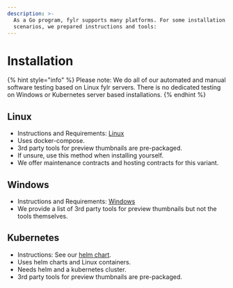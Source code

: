 ```yaml
---
description: >-
  As a Go program, fylr supports many platforms. For some installation
  scenarios, we prepared instructions and tools:
---
```


# Installation

{% hint style="info" %}
Please note: We do all of our automated and manual software testing based on Linux fylr servers. There is no dedicated testing on Windows or Kubernetes server based installations.
{% endhint %}

## Linux

* Instructions and Requirements: [Linux](linux-docker-compose.md)
* Uses docker-compose.
* 3rd party tools for preview thumbnails are pre-packaged.
* If unsure, use this method when installing yourself.
* We offer maintenance contracts and hosting contracts for this variant.

## Windows

* Instructions and Requirements: [Windows](windows.md)
* We provide a list of 3rd party tools for preview thumbnails but not the tools themselves.

## Kubernetes

* Instructions: See our [helm chart](https://github.com/programmfabrik/fylr-helm/blob/main/charts/fylr/README.md).
* Uses helm charts and Linux containers.
* Needs helm and a kubernetes cluster.
* 3rd party tools for preview thumbnails are pre-packaged.
